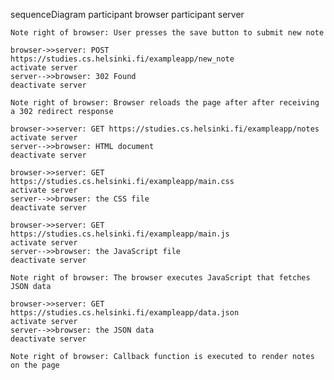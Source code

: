 sequenceDiagram
	participant browser
	participant server

	Note right of browser: User presses the save button to submit new note

	browser->>server: POST https://studies.cs.helsinki.fi/exampleapp/new_note
	activate server
	server-->>browser: 302 Found
	deactivate server

	Note right of browser: Browser reloads the page after after receiving a 302 redirect response

	browser->>server: GET https://studies.cs.helsinki.fi/exampleapp/notes
	activate server
	server-->>browser: HTML document
	deactivate server

	browser->>server: GET https://studies.cs.helsinki.fi/exampleapp/main.css
	activate server
	server-->>browser: the CSS file
	deactivate server

	browser->>server: GET https://studies.cs.helsinki.fi/exampleapp/main.js
	activate server
	server-->>browser: the JavaScript file
	deactivate server

	Note right of browser: The browser executes JavaScript that fetches JSON data

	browser->>server: GET https://studies.cs.helsinki.fi/exampleapp/data.json
	activate server
	server-->>browser: the JSON data
	deactivate server

	Note right of browser: Callback function is executed to render notes on the page

